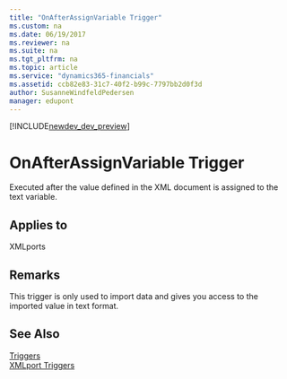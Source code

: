 ```yaml
---
title: "OnAfterAssignVariable Trigger"
ms.custom: na
ms.date: 06/19/2017
ms.reviewer: na
ms.suite: na
ms.tgt_pltfrm: na
ms.topic: article
ms.service: "dynamics365-financials"
ms.assetid: ccb82e83-31c7-40f2-b99c-7797bb2d0f3d
author: SusanneWindfeldPedersen
manager: edupont
---
```


[!INCLUDE[newdev_dev_preview](../includes/newdev_dev_preview.md)]

# OnAfterAssignVariable Trigger
Executed after the value defined in the XML document is assigned to the text variable.  
  
## Applies to  
 XMLports  
  
## Remarks  
 This trigger is only used to import data and gives you access to the imported value in text format.  
  
## See Also  
 [Triggers](devenv-triggers.md)  
 [XMLport Triggers](devenv-xmlport-triggers.md)  